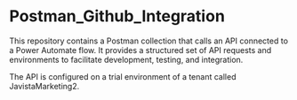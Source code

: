 # Postman_Github_Integration
This repository contains a Postman collection that calls an API connected to a Power Automate flow.
It provides a structured set of API requests and environments to facilitate development, testing, and integration.

The API is configured on a trial environment of a tenant called JavistaMarketing2.
